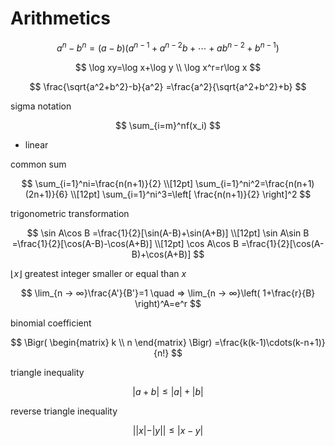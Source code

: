# Arithmetics

$$
a^n-b^n=(a-b)(a^{n-1}+a^{n-2}b+\cdots+ab^{n-2}+b^{n-1})
$$

$$
\log xy=\log x+\log y
\\
\log x^r=r\log x
$$

$$
\frac{\sqrt{a^2+b^2}-b}{a^2}
=\frac{a^2}{\sqrt{a^2+b^2}+b}
$$

sigma notation

$$
\sum_{i=m}^nf(x_i)
$$

- linear

common sum

$$
\sum_{i=1}^ni=\frac{n(n+1)}{2}
\\[12pt]
\sum_{i=1}^ni^2=\frac{n(n+1)(2n+1)}{6}
\\[12pt]
\sum_{i=1}^ni^3=\left[
    \frac{n(n+1)}{2}
\right]^2
$$

trigonometric transformation

$$
\sin A\cos B
=\frac{1}{2}[\sin(A-B)+\sin(A+B)]
\\[12pt]
\sin A\sin B
=\frac{1}{2}[\cos(A-B)-\cos(A+B)]
\\[12pt]
\cos A\cos B
=\frac{1}{2}[\cos(A-B)+\cos(A+B)]
$$

$\lfloor x\rfloor$ greatest integer smaller or equal than $x$

$$
\lim_{n → ∞}\frac{A'}{B'}=1
\quad ⇒
\lim_{n → ∞}\left(
    1+\frac{r}{B}
\right)^A=e^r
$$

binomial coefficient

$$
\Bigr(
    \begin{matrix}
        k \\ n
    \end{matrix}
\Bigr)
=\frac{k(k-1)\cdots(k-n+1)}{n!}
$$

triangle inequality

$$
|a+b|≤|a|+|b|
$$

reverse triangle inequality

$$
||x|-|y||≤|x-y|
$$
